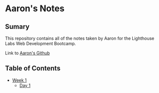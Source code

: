 # Aaron's Notes

## Sumary
This repository contains all of the notes taken by Aaron for the Lighthouse Labs Web Development Bootcamp.

Link to [Aaron's Github](https://github.com/aaron3993)

## Table of Contents
* [Week 1](/Week_1)
  * [Day 1](/Week_1/Day_1)